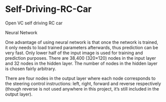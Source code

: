 # Self-Driving-RC-Car
Open VC self driving RC car

Neural Network

One advantage of using neural network is that once the network is trained, it only needs to load trained parameters afterwards, thus prediction can be very fast. Only lower half of the input image is used for training and prediction purposes. There are 38,400 (320×120) nodes in the input layer and 32 nodes in the hidden layer. The number of nodes in the hidden layer is chosen fairly arbitrary. 

There are four nodes in the output layer where each node corresponds to the steering control instructions: left, right, forward and reverse respectively (though reverse is not used anywhere in this project, it’s still included in the output layer).



